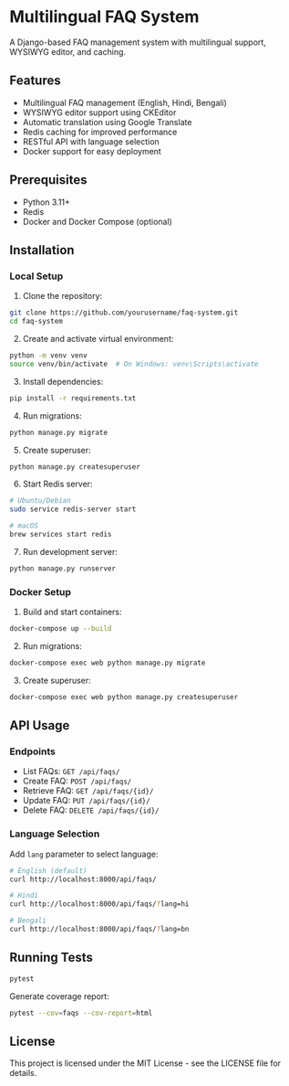 # Multilingual FAQ System

A Django-based FAQ management system with multilingual support, WYSIWYG editor, and caching.

## Features

- Multilingual FAQ management (English, Hindi, Bengali)
- WYSIWYG editor support using CKEditor
- Automatic translation using Google Translate
- Redis caching for improved performance
- RESTful API with language selection
- Docker support for easy deployment

## Prerequisites

- Python 3.11+
- Redis
- Docker and Docker Compose (optional)

## Installation

### Local Setup

1. Clone the repository:
```bash
git clone https://github.com/yourusername/faq-system.git
cd faq-system
```

2. Create and activate virtual environment:
```bash
python -m venv venv
source venv/bin/activate  # On Windows: venv\Scripts\activate
```

3. Install dependencies:
```bash
pip install -r requirements.txt
```

4. Run migrations:
```bash
python manage.py migrate
```

5. Create superuser:
```bash
python manage.py createsuperuser
```

6. Start Redis server:
```bash
# Ubuntu/Debian
sudo service redis-server start

# macOS
brew services start redis
```

7. Run development server:
```bash
python manage.py runserver
```

### Docker Setup

1. Build and start containers:
```bash
docker-compose up --build
```

2. Run migrations:
```bash
docker-compose exec web python manage.py migrate
```

3. Create superuser:
```bash
docker-compose exec web python manage.py createsuperuser
```

## API Usage

### Endpoints

- List FAQs: `GET /api/faqs/`
- Create FAQ: `POST /api/faqs/`
- Retrieve FAQ: `GET /api/faqs/{id}/`
- Update FAQ: `PUT /api/faqs/{id}/`
- Delete FAQ: `DELETE /api/faqs/{id}/`

### Language Selection

Add `lang` parameter to select language:

```bash
# English (default)
curl http://localhost:8000/api/faqs/

# Hindi
curl http://localhost:8000/api/faqs/?lang=hi

# Bengali
curl http://localhost:8000/api/faqs/?lang=bn
```

## Running Tests

```bash
pytest
```

Generate coverage report:
```bash
pytest --cov=faqs --cov-report=html
```



## License

This project is licensed under the MIT License - see the LICENSE file for details.